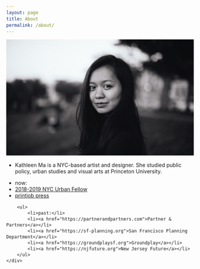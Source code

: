 ```yaml
---
layout: page
title: About
permalink: /about/
---
```



<div class="row">
	<div class="col-md-6">
		<img src="/img/mug1.png">
	</div>
	<div class="col-md-6">
		<ul>
			<li>Kathleen Ma is a NYC-based artist and designer. She studied public policy, urban studies and visual arts at Princeton University. </li>
		</ul>
		<ul>
			<li>now:</li>
			<li><a href="https://facebook.com/NYCUrbanFellows/">2018-2019 NYC Urban Fellow</a></li>
			<li><a href="https://printjob.press">printjob press</a></li>
		</ul>

		<ul>
			<li>past:</li>
			<li><a href="https://partnerandpartners.com">Partner & Partners</a></li>
			<li><a href="https://sf-planning.org">San Francisco Planning Department</a></li>
			<li><a href="https://groundplaysf.org">Groundplay</a></li>
			<li><a href="https://njfuture.org">New Jersey Future</a></li>
		</ul>
 	</div>
</div>







